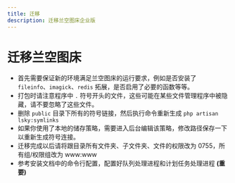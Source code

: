 ```yaml
---
title: 迁移
description: 迁移兰空图床企业版
---
```


# 迁移兰空图床

- 首先需要保证新的环境满足兰空图床的运行要求，例如是否安装了 `fileinfo`、`imagick`、`redis` 拓展，是否启用了必要的函数等等。
- 打包时请注意程序中 `.` 符号开头的文件，这些可能在某些文件管理程序中被隐藏，请不要忽略了这些文件。
- 删除 `public` 目录下所有的符号链接，然后执行命令重新生成 `php artisan lsky:symlinks`
- 如果你使用了本地的储存策略，需要进入后台编辑该策略，修改路径保存一下以重新生成符号连接。
- 迁移完成以后请将跟目录所有文件夹、子文件夹、文件的权限改为 0755，所有组/权限组改为 www:www
- 参考安装文档中的命令行配置，配置好队列处理进程和计划任务处理进程 **(重要)**
